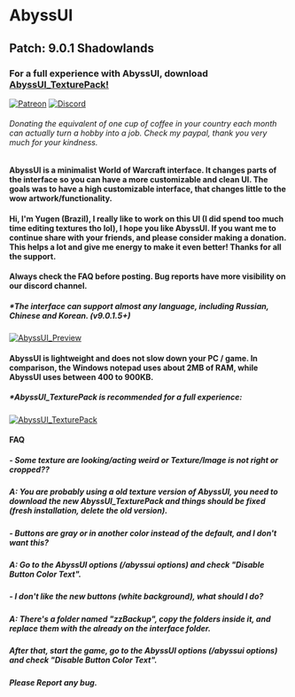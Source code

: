 # AbyssUI
## Patch: 9.0.1 Shadowlands
### For a full experience with AbyssUI, download [AbyssUI_TexturePack!](https://www.wowinterface.com/downloads/info25657-AbyssUI_TexturePack.html)

[![Patreon](https://cdn.discordapp.com/attachments/740267120956276764/764982261229420554/patreon-banner.png)](https://www.patreon.com/abyssui) [![Discord](https://cdn.discordapp.com/attachments/740267120956276764/763027048033288232/Discord_button.png)](https://discord.gg/Y9TYtdk)
###### Donating the equivalent of one cup of coffee in your country each month can actually turn a hobby into a job. Check my paypal, thank you very much for your kindness.

#### AbyssUI is a minimalist World of Warcraft interface. It changes parts of the interface so you can have a more customizable and clean UI. The goals was to have a high customizable interface, that changes little to the wow artwork/functionality.

#### Hi, I'm Yugen (Brazil), I really like to work on this UI (I did spend too much time editing textures tho lol), I hope you like AbyssUI. If you want me to continue share with your friends, and please consider making a donation. This helps a lot and give me energy to make it even better! Thanks for all the support.

#### Always check the FAQ before posting. Bug reports have more visibility on our discord channel.
##### *The interface can support almost any language, including Russian, Chinese and Korean. (v9.0.1.5+)
[![AbyssUI_Preview](https://cdn.discordapp.com/attachments/740267120956276764/764559551495274536/abyssui_preview.png)](https://www.youtube.com/watch?v=meWuh0gTPmI&feature=youtu.be)


#### AbyssUI is lightweight and does not slow down your PC / game. In comparison, the Windows notepad uses about 2MB of RAM, while AbyssUI uses between 400 to 900KB.
##### *AbyssUI_TexturePack is recommended for a full experience:
[![AbyssUI_TexturePack](https://cdn.discordapp.com/attachments/740267120956276764/764559549335076864/login.jpg)](https://www.wowinterface.com/downloads/info25657-AbyssUI_TexturePack.html%22)


#### FAQ
##### - Some texture are looking/acting weird or Texture/Image is not right or cropped??
##### A: You are probably using a old texture version of AbyssUI, you need to download the new AbyssUI_TexturePack and things should be fixed (fresh installation, delete the old version).

##### - Buttons are gray or in another color instead of the default, and I don't want this?
##### A: Go to the AbyssUI options (/abyssui options) and check "Disable Button Color Text".

##### - I don't like the new buttons (white background), what should I do?
##### A: There's a folder named "zzBackup", copy the folders inside it, and replace them with the already on the interface folder.
##### After that, start the game, go to the AbyssUI options (/abyssui options) and check "Disable Button Color Text".

##### Please Report any bug.
